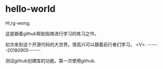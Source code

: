 # hello-world

Hi,rg-wong;

这是跟着github帮助指南进行学习的练习之作。

初次来到这个开源代码的大世界。很高兴可以跟着前行者们学习。
<*V*>.
                    ------2018*09*05------



测试github创建库的功能。第一次使用github.

